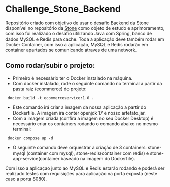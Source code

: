 # Challenge_Stone_Backend

Repositório criado com objetivo de usar o desafio Backend da Stone disponível no repositório da [Stone](https://github.com/stone-payments/desafio-backend) como objeto de estudo e aprimoramento, com isso foi realizado o desafio utilizando Java com Spring, banco de dados MySQL e Redis para cache. Toda a aplicação deve também rodar em Docker Container, com isso a aplicação, MySQL e Redis
rodarão em container apartados se comunicando atraves de uma network.

## Como rodar/subir o projeto: 

- Primeiro é necessário ter o Docker instalado na máquina.
- Com docker instalado, rode o  seguinte comando no terminal a partir da pasta raiz (ecommerce) do projeto:
```text
 docker build -t ecommerceservice:1.0 .
```
- Este comando irá criar a imagem da nossa aplicação a partir do Dockerfile. A imagem irá conter openjdk 17 e nosso artefato.jar.
- Com a imagem criada (confira a imagem no seu Docker Desktop) é necessário criar os containers rodando o comando abaixo no mesmo terminal:
```text
 docker compose up -d
```
- O seguinte comando deve orquestrar a criação de 3 containers: stone-mysql (container com mysql), stone-redis(container com redis) e stone-app-service(container baseado na imagem do Dockerfile).

Com isso a aplicaçao junto ao MySQL e Redis estarão rodando e poderá ser realizado testes com requisições para aplicação na porta exposta (neste caso a porta 8080).
